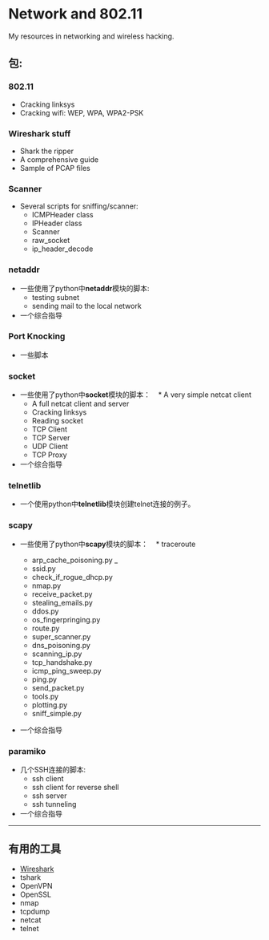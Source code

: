 # Network and 802.11

My resources in networking and wireless hacking.

## 包:

### 802.11

- Cracking linksys
- Cracking wifi: WEP, WPA, WPA2-PSK


### Wireshark stuff

- Shark the ripper
- A comprehensive guide
- Sample of PCAP files

### Scanner

- Several scripts for sniffing/scanner:
    * ICMPHeader class
    * IPHeader class
    * Scanner
    * raw_socket
    * ip_header_decode

### netaddr

- 一些使用了python中**netaddr**模块的脚本:
    * testing subnet
    * sending mail to the local network
- 一个综合指导

### Port Knocking

- 一些脚本

### socket

- 一些使用了python中**socket**模块的脚本：
    * A very simple netcat client
    * A full netcat client and server
    * Cracking linksys
    * Reading socket
    * TCP Client
    * TCP Server
    * UDP Client
    * TCP Proxy
- 一个综合指导


### telnetlib

- 一个使用python中**telnetlib**模块创建telnet连接的例子。



### scapy

- 一些使用了python中**scapy**模块的脚本：
    * traceroute
    * arp_cache_poisoning.py  _
    * ssid.py
    * check_if_rogue_dhcp.py
    * nmap.py
    * receive_packet.py
    * stealing_emails.py
    * ddos.py
    * os_fingerpringing.py
    * route.py
    * super_scanner.py
    * dns_poisoning.py
    * scanning_ip.py
    * tcp_handshake.py
    * icmp_ping_sweep.py
    * ping.py
    * send_packet.py
    * tools.py
    * plotting.py
    * sniff_simple.py

- 一个综合指导


### paramiko

- 几个SSH连接的脚本:
    * ssh client
    * ssh client for reverse shell
    * ssh server
    * ssh tunneling
- 一个综合指导


---

## 有用的工具

- [Wireshark](http://bt3gl.github.io/wiresharking-for-fun-or-profit.html)
- tshark
- OpenVPN
- OpenSSL
- nmap
- tcpdump
- netcat
- telnet
